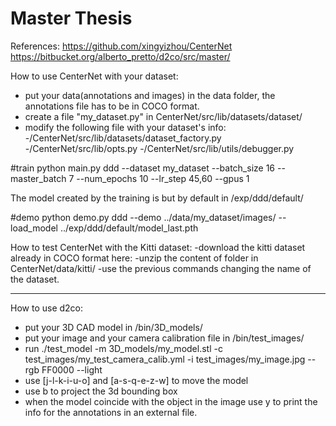 # Master Thesis

References:
https://github.com/xingyizhou/CenterNet
https://bitbucket.org/alberto_pretto/d2co/src/master/

How to use CenterNet with your dataset:
- put your data(annotations and images) in the data folder, the annotations file has to be in COCO format. 
- create a file "my_dataset.py" in CenterNet/src/lib/datasets/dataset/
- modify the following file with your dataset's info:
    -/CenterNet/src/lib/datasets/dataset_factory.py
    -/CenterNet/src/lib/opts.py
    -/CenterNet/src/lib/utils/debugger.py

#train
python main.py ddd --dataset my_dataset --batch_size 16 --master_batch 7 --num_epochs 10 --lr_step 45,60 --gpus 1

The model created by the training is but by default in /exp/ddd/default/

#demo
python demo.py ddd --demo ../data/my_dataset/images/ --load_model ../exp/ddd/default/model_last.pth

How to test CenterNet with the Kitti dataset:
-download the kitti dataset already in COCO format here:
-unzip the content of folder in CenterNet/data/kitti/
-use the previous commands changing the name of the dataset.

-------------------------

How to use d2co:
- put your 3D CAD model in /bin/3D_models/
- put your image and your camera calibration file in /bin/test_images/
- run ./test_model -m 3D_models/my_model.stl -c test_images/my_test_camera_calib.yml -i test_images/my_image.jpg --rgb FF0000 --light
- use [j-l-k-i-u-o] and [a-s-q-e-z-w] to move the model
- use b to project the 3d bounding box
- when the model coincide with the object in the image use y to print the info for the annotations in an external file.




